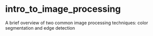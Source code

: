 intro_to_image_processing
=========================

A brief overview of two common image processing techniques: color segmentation and edge detection
